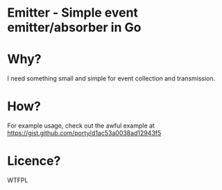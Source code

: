 Emitter - Simple event emitter/absorber in Go
=============================================

# Why?

I need something small and simple for event collection and transmission.

# How?

For example usage, check out the awful example at https://gist.github.com/porty/d1ac53a0038ad12943f5

# Licence?

WTFPL
